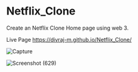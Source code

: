 # Netflix_Clone 

Create an Netflix Clone Home page  using web 3.

Live Page
https://divraj-m.github.io/Netflix_Clone/


![Capture](https://github.com/Divraj-7/Netflix_Clone/assets/138122681/957e6da1-bc97-4b49-92b6-fb10fee506e1)





![Screenshot (629)](https://github.com/Divraj-7/Netflix_Clone/assets/138122681/94a6ffa4-9db2-40bb-8d23-d69e08a6120e)
